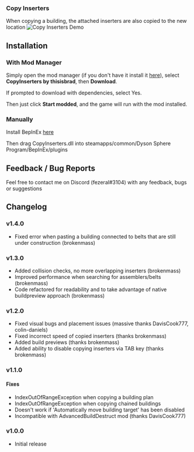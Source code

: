 ### Copy Inserters
When copying a building, the attached inserters are also copied to the new location
![Copy Inserters Demo](https://github.com/fezhub/DSP-Mods/blob/main/copyinserters.gif?raw=true)

## Installation
### With Mod Manager

Simply open the mod manager (if you don't have it install it [here](https://dsp.thunderstore.io/package/ebkr/r2modman_dsp/)), select **CopyInserters by thisisbrad**, then **Download**. 

If prompted to download with dependencies, select Yes.

Then just click **Start modded**, and the game will run with the mod installed.

### Manually
Install BepInEx [here](https://dsp.thunderstore.io/package/xiaoye97/BepInEx/)

Then drag CopyInserters.dll into steamapps/common/Dyson Sphere Program/BepInEx/plugins

## Feedback / Bug Reports
Feel free to contact me on Discord (fezeral#3104) with any feedback, bugs or suggestions

## Changelog
### v1.4.0
- Fixed error when pasting a building connected to belts that are still under construction (brokenmass)
### v1.3.0
- Added collision checks, no more overlapping inserters (brokenmass)
- Improved performance when searching for assemblers/belts (brokenmass)
- Code refactored for readability and to take advantage of native buildpreview approach (brokenmass)
### v1.2.0
- Fixed visual bugs and placement issues (massive thanks DavisCook777, colin-daniels)
- Fixed incorrect speed of copied inserters (thanks brokenmass)
- Added build previews (thanks brokenmass)
- Added ability to disable copying inserters via TAB key (thanks brokenmass)
### v1.1.0
#### Fixes
- IndexOutOfRangeException when copying a building plan
- IndexOutOfRangeException when copying chained buildings
- Doesn't work if 'Automatically move building target' has been disabled
- Incompatible with AdvancedBuildDestruct mod (thanks DavisCook777)
### v1.0.0
- Initial release

